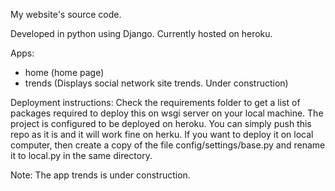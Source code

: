 My website's source code.

Developed in python using Django. Currently hosted on heroku.

Apps:
* home (home page)
* trends (Displays social network site trends. Under construction)


Deployment instructions: 
Check the requirements folder to get a list of packages required to deploy this on wsgi server on your local machine. The project is configured to be deployed on heroku. You can simply push this repo as it is and it will work fine on herku. If you want to deploy it on local computer, then create a copy of the file config/settings/base.py and rename it to local.py in the same directory.

Note:
The app trends is under construction.